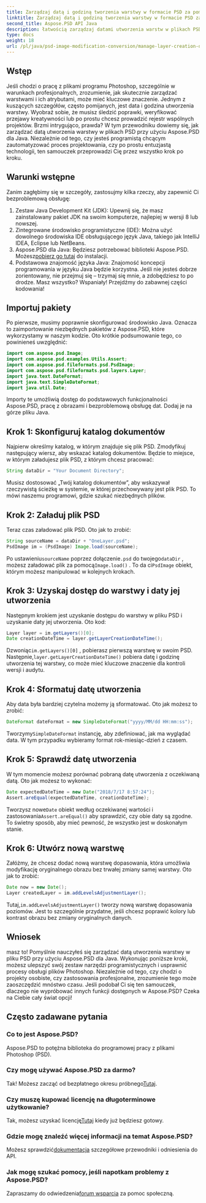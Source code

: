 ```yaml
---
title: Zarządzaj datą i godziną tworzenia warstwy w formacie PSD za pomocą języka Java
linktitle: Zarządzaj datą i godziną tworzenia warstwy w formacie PSD za pomocą języka Java
second_title: Aspose.PSD API Java
description: łatwością zarządzaj datami utworzenia warstw w plikach PSD za pomocą języka Java. Ten przewodnik przeprowadzi Cię przez proces używania Aspose.PSD do płynnej obsługi obrazów i zarządzania warstwami.
type: docs
weight: 18
url: /pl/java/psd-image-modification-conversion/manage-layer-creation-datetime-psd/
---
```

## Wstęp
Jeśli chodzi o pracę z plikami programu Photoshop, szczególnie w warunkach profesjonalnych, zrozumienie, jak skutecznie zarządzać warstwami i ich atrybutami, może mieć kluczowe znaczenie. Jednym z kuszących szczegółów, często pomijanych, jest data i godzina utworzenia warstwy. Wyobraź sobie, że musisz śledzić poprawki, weryfikować przejawy kreatywności lub po prostu chcesz prowadzić rejestr wspólnych projektów. Brzmi intrygująco, prawda? W tym przewodniku dowiemy się, jak zarządzać datą utworzenia warstwy w plikach PSD przy użyciu Aspose.PSD dla Java. Niezależnie od tego, czy jesteś programistą chcącym zautomatyzować proces projektowania, czy po prostu entuzjastą technologii, ten samouczek przeprowadzi Cię przez wszystko krok po kroku.
## Warunki wstępne
Zanim zagłębimy się w szczegóły, zastosujmy kilka rzeczy, aby zapewnić Ci bezproblemową obsługę:
1. Zestaw Java Development Kit (JDK): Upewnij się, że masz zainstalowany pakiet JDK na swoim komputerze, najlepiej w wersji 8 lub nowszej.
2. Zintegrowane środowisko programistyczne (IDE): Można użyć dowolnego środowiska IDE obsługującego język Java, takiego jak IntelliJ IDEA, Eclipse lub NetBeans.
3.  Aspose.PSD dla Java: Będziesz potrzebować biblioteki Aspose.PSD. Możesz[pobierz go tutaj](https://releases.aspose.com/psd/java/) do instalacji.
4. Podstawowa znajomość języka Java: Znajomość koncepcji programowania w języku Java będzie korzystna. Jeśli nie jesteś dobrze zorientowany, nie przejmuj się – trzymaj się mnie, a zdobędziesz to po drodze.
Masz wszystko? Wspaniały! Przejdźmy do zabawnej części kodowania!
## Importuj pakiety
Po pierwsze, musimy poprawnie skonfigurować środowisko Java. Oznacza to zaimportowanie niezbędnych pakietów z Aspose.PSD, które wykorzystamy w naszym kodzie. Oto krótkie podsumowanie tego, co powinieneś uwzględnić:
```java
import com.aspose.psd.Image;
import com.aspose.psd.examples.Utils.Assert;
import com.aspose.psd.fileformats.psd.PsdImage;
import com.aspose.psd.fileformats.psd.layers.Layer;
import java.text.DateFormat;
import java.text.SimpleDateFormat;
import java.util.Date;
```
Importy te umożliwią dostęp do podstawowych funkcjonalności Aspose.PSD, pracę z obrazami i bezproblemową obsługę dat. Dodaj je na górze pliku Java.
## Krok 1: Skonfiguruj katalog dokumentów
Najpierw określmy katalog, w którym znajduje się plik PSD. Zmodyfikuj następujący wiersz, aby wskazać katalog dokumentów. Będzie to miejsce, w którym załadujesz plik PSD, z którym chcesz pracować:
```java
String dataDir = "Your Document Directory";
```

Musisz dostosować „Twój katalog dokumentów”, aby wskazywał rzeczywistą ścieżkę w systemie, w której przechowywany jest plik PSD. To mówi naszemu programowi, gdzie szukać niezbędnych plików.
## Krok 2: Załaduj plik PSD
Teraz czas załadować plik PSD. Oto jak to zrobić:
```java
String sourceName = dataDir + "OneLayer.psd";
PsdImage im = (PsdImage) Image.load(sourceName);
```

 Po ustawieniu`sourceName` poprzez dołączenie`.psd` do twojego`dataDir` , możesz załadować plik za pomocą`Image.load()` . To da ci`PsdImage` obiekt, którym możesz manipulować w kolejnych krokach.
## Krok 3: Uzyskaj dostęp do warstwy i daty jej utworzenia
Następnym krokiem jest uzyskanie dostępu do warstwy w pliku PSD i uzyskanie daty jej utworzenia. Oto kod:
```java
Layer layer = im.getLayers()[0];
Date creationDateTime = layer.getLayerCreationDateTime();
```

 Dzwoniąc`im.getLayers()[0]` , pobierasz pierwszą warstwę w swoim PSD. Następnie,`layer.getLayerCreationDateTime()` pobiera datę i godzinę utworzenia tej warstwy, co może mieć kluczowe znaczenie dla kontroli wersji i audytu.
## Krok 4: Sformatuj datę utworzenia
Aby data była bardziej czytelna możemy ją sformatować. Oto jak możesz to zrobić:
```java
DateFormat dateFormat = new SimpleDateFormat("yyyy/MM/dd HH:mm:ss");
```

 Tworzymy`SimpleDateFormat` instancję, aby zdefiniować, jak ma wyglądać data. W tym przypadku wybieramy format rok-miesiąc-dzień z czasem.
## Krok 5: Sprawdź datę utworzenia
W tym momencie możesz porównać pobraną datę utworzenia z oczekiwaną datą. Oto jak możesz to wykonać:
```java
Date expectedDateTime = new Date("2018/7/17 8:57:24");
Assert.areEqual(expectedDateTime, creationDateTime);
```

 Tworzysz nowe`Date` obiekt według oczekiwanej wartości i zastosowania`Assert.areEqual()` aby sprawdzić, czy obie daty są zgodne. To świetny sposób, aby mieć pewność, że wszystko jest w doskonałym stanie.
## Krok 6: Utwórz nową warstwę
Załóżmy, że chcesz dodać nową warstwę dopasowania, która umożliwia modyfikację oryginalnego obrazu bez trwałej zmiany samej warstwy. Oto jak to zrobić:
```java
Date now = new Date();
Layer createdLayer = im.addLevelsAdjustmentLayer();
```

 Tutaj,`im.addLevelsAdjustmentLayer()` tworzy nową warstwę dopasowania poziomów. Jest to szczególnie przydatne, jeśli chcesz poprawić kolory lub kontrast obrazu bez zmiany oryginalnych danych.
## Wniosek
masz to! Pomyślnie nauczyłeś się zarządzać datą utworzenia warstwy w pliku PSD przy użyciu Aspose.PSD dla Java. Wykonując poniższe kroki, możesz ulepszyć swój zestaw narzędzi programistycznych i usprawnić procesy obsługi plików Photoshop. Niezależnie od tego, czy chodzi o projekty osobiste, czy zastosowania profesjonalne, zrozumienie tego może zaoszczędzić mnóstwo czasu.
Jeśli podobał Ci się ten samouczek, dlaczego nie wypróbować innych funkcji dostępnych w Aspose.PSD? Czeka na Ciebie cały świat opcji!
## Często zadawane pytania
### Co to jest Aspose.PSD?  
Aspose.PSD to potężna biblioteka do programowej pracy z plikami Photoshop (PSD).
### Czy mogę używać Aspose.PSD za darmo?  
 Tak! Możesz zacząć od bezpłatnego okresu próbnego[Tutaj](https://releases.aspose.com/).
### Czy muszę kupować licencję na długoterminowe użytkowanie?  
 Tak, możesz uzyskać licencję[Tutaj](https://purchase.aspose.com/buy) kiedy już będziesz gotowy.
### Gdzie mogę znaleźć więcej informacji na temat Aspose.PSD?  
 Możesz sprawdzić[dokumentacja](https://reference.aspose.com/psd/java/) szczegółowe przewodniki i odniesienia do API.
### Jak mogę szukać pomocy, jeśli napotkam problemy z Aspose.PSD?  
 Zapraszamy do odwiedzenia[forum wsparcia](https://forum.aspose.com/c/psd/34) za pomoc społeczną.